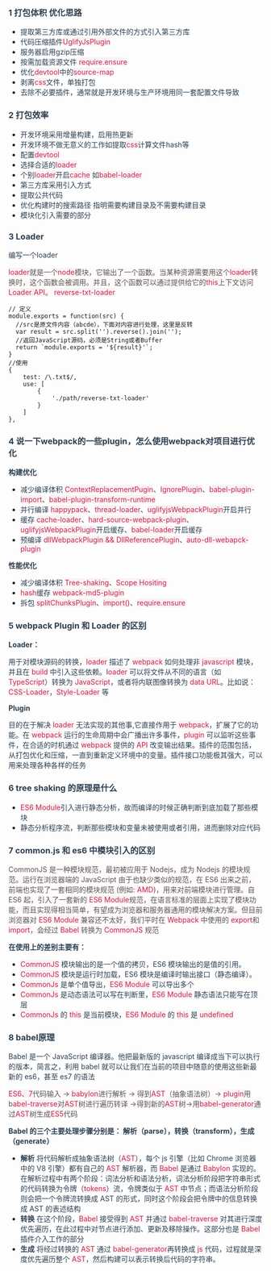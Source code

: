 ### <font style="color:rgb(44, 62, 80);">1 打包体积 优化思路</font>
+ <font style="color:rgb(44, 62, 80);">提取第三方库或通过引用外部文件的方式引入第三方库</font>
+ <font style="color:rgb(44, 62, 80);">代码压缩插件</font><font style="color:rgb(199, 37, 78);background-color:rgb(249, 242, 244);">UglifyJsPlugin</font>
+ <font style="color:rgb(44, 62, 80);">服务器启用gzip压缩</font>
+ <font style="color:rgb(44, 62, 80);">按需加载资源文件</font><font style="color:rgb(44, 62, 80);"> </font><font style="color:rgb(199, 37, 78);background-color:rgb(249, 242, 244);">require.ensure</font>
+ <font style="color:rgb(44, 62, 80);">优化</font><font style="color:rgb(199, 37, 78);background-color:rgb(249, 242, 244);">devtool</font><font style="color:rgb(44, 62, 80);">中的</font><font style="color:rgb(199, 37, 78);background-color:rgb(249, 242, 244);">source-map</font>
+ <font style="color:rgb(44, 62, 80);">剥离</font><font style="color:rgb(199, 37, 78);background-color:rgb(249, 242, 244);">css</font><font style="color:rgb(44, 62, 80);">文件，单独打包</font>
+ <font style="color:rgb(44, 62, 80);">去除不必要插件，通常就是开发环境与生产环境用同一套配置文件导致</font>

### [](https://www.123fe.net/docs/base.html#_2-%E6%89%93%E5%8C%85%E6%95%88%E7%8E%87)<font style="color:rgb(44, 62, 80);">2 打包效率</font>
+ <font style="color:rgb(44, 62, 80);">开发环境采用增量构建，启用热更新</font>
+ <font style="color:rgb(44, 62, 80);">开发环境不做无意义的工作如提取</font><font style="color:rgb(199, 37, 78);background-color:rgb(249, 242, 244);">css</font><font style="color:rgb(44, 62, 80);">计算文件hash等</font>
+ <font style="color:rgb(44, 62, 80);">配置</font><font style="color:rgb(199, 37, 78);background-color:rgb(249, 242, 244);">devtool</font>
+ <font style="color:rgb(44, 62, 80);">选择合适的</font><font style="color:rgb(199, 37, 78);background-color:rgb(249, 242, 244);">loader</font>
+ <font style="color:rgb(44, 62, 80);">个别</font><font style="color:rgb(199, 37, 78);background-color:rgb(249, 242, 244);">loader</font><font style="color:rgb(44, 62, 80);">开启</font><font style="color:rgb(199, 37, 78);background-color:rgb(249, 242, 244);">cache</font><font style="color:rgb(44, 62, 80);"> </font><font style="color:rgb(44, 62, 80);">如</font><font style="color:rgb(199, 37, 78);background-color:rgb(249, 242, 244);">babel-loader</font>
+ <font style="color:rgb(44, 62, 80);">第三方库采用引入方式</font>
+ <font style="color:rgb(44, 62, 80);">提取公共代码</font>
+ <font style="color:rgb(44, 62, 80);">优化构建时的搜索路径 指明需要构建目录及不需要构建目录</font>
+ <font style="color:rgb(44, 62, 80);">模块化引入需要的部分</font>

### [](https://www.123fe.net/docs/base.html#_3-loader)<font style="color:rgb(44, 62, 80);">3 Loader</font>
<font style="color:rgb(44, 62, 80);">编写一个loader</font>

<font style="color:rgb(199, 37, 78);background-color:rgb(249, 242, 244);">loader</font><font style="color:rgb(85, 85, 85);background-color:rgb(255, 249, 249);">就是一个</font><font style="color:rgb(199, 37, 78);background-color:rgb(249, 242, 244);">node</font><font style="color:rgb(85, 85, 85);background-color:rgb(255, 249, 249);">模块，它输出了一个函数。当某种资源需要用这个</font><font style="color:rgb(199, 37, 78);background-color:rgb(249, 242, 244);">loader</font><font style="color:rgb(85, 85, 85);background-color:rgb(255, 249, 249);">转换时，这个函数会被调用。并且，这个函数可以通过提供给它的</font><font style="color:rgb(199, 37, 78);background-color:rgb(249, 242, 244);">this</font><font style="color:rgb(85, 85, 85);background-color:rgb(255, 249, 249);">上下文访问</font><font style="color:rgb(199, 37, 78);background-color:rgb(249, 242, 244);">Loader API</font><font style="color:rgb(85, 85, 85);background-color:rgb(255, 249, 249);">。</font><font style="color:rgb(85, 85, 85);background-color:rgb(255, 249, 249);"> </font><font style="color:rgb(199, 37, 78);background-color:rgb(249, 242, 244);">reverse-txt-loader</font>

```plain
// 定义
module.exports = function(src) {
  //src是原文件内容（abcde），下面对内容进行处理，这里是反转
  var result = src.split('').reverse().join('');
  //返回JavaScript源码，必须是String或者Buffer
  return `module.exports = '${result}'`;
}
//使用
{
	test: /\.txt$/,
	use: [
		{
			'./path/reverse-txt-loader'
		}
	]
},
```

### [](https://www.123fe.net/docs/base.html#_4-%E8%AF%B4%E4%B8%80%E4%B8%8Bwebpack%E7%9A%84%E4%B8%80%E4%BA%9Bplugin-%E6%80%8E%E4%B9%88%E4%BD%BF%E7%94%A8webpack%E5%AF%B9%E9%A1%B9%E7%9B%AE%E8%BF%9B%E8%A1%8C%E4%BC%98%E5%8C%96)<font style="color:rgb(44, 62, 80);">4 说一下webpack的一些plugin，怎么使用webpack对项目进行优化</font>
**<font style="color:rgb(44, 62, 80);">构建优化</font>**

+ <font style="color:rgb(44, 62, 80);">减少编译体积</font><font style="color:rgb(44, 62, 80);"> </font><font style="color:rgb(199, 37, 78);background-color:rgb(249, 242, 244);">ContextReplacementPugin</font><font style="color:rgb(44, 62, 80);">、</font><font style="color:rgb(199, 37, 78);background-color:rgb(249, 242, 244);">IgnorePlugin</font><font style="color:rgb(44, 62, 80);">、</font><font style="color:rgb(199, 37, 78);background-color:rgb(249, 242, 244);">babel-plugin-import</font><font style="color:rgb(44, 62, 80);">、</font><font style="color:rgb(199, 37, 78);background-color:rgb(249, 242, 244);">babel-plugin-transform-runtime</font>
+ <font style="color:rgb(44, 62, 80);">并行编译</font><font style="color:rgb(44, 62, 80);"> </font><font style="color:rgb(199, 37, 78);background-color:rgb(249, 242, 244);">happypack</font><font style="color:rgb(44, 62, 80);">、</font><font style="color:rgb(199, 37, 78);background-color:rgb(249, 242, 244);">thread-loader</font><font style="color:rgb(44, 62, 80);">、</font><font style="color:rgb(199, 37, 78);background-color:rgb(249, 242, 244);">uglifyjsWebpackPlugin</font><font style="color:rgb(44, 62, 80);">开启并行</font>
+ <font style="color:rgb(44, 62, 80);">缓存</font><font style="color:rgb(44, 62, 80);"> </font><font style="color:rgb(199, 37, 78);background-color:rgb(249, 242, 244);">cache-loader</font><font style="color:rgb(44, 62, 80);">、</font><font style="color:rgb(199, 37, 78);background-color:rgb(249, 242, 244);">hard-source-webpack-plugin</font><font style="color:rgb(44, 62, 80);">、</font><font style="color:rgb(199, 37, 78);background-color:rgb(249, 242, 244);">uglifyjsWebpackPlugin</font><font style="color:rgb(44, 62, 80);">开启缓存、</font><font style="color:rgb(199, 37, 78);background-color:rgb(249, 242, 244);">babel-loader</font><font style="color:rgb(44, 62, 80);">开启缓存</font>
+ <font style="color:rgb(44, 62, 80);">预编译</font><font style="color:rgb(44, 62, 80);"> </font><font style="color:rgb(199, 37, 78);background-color:rgb(249, 242, 244);">dllWebpackPlugin && DllReferencePlugin</font><font style="color:rgb(44, 62, 80);">、</font><font style="color:rgb(199, 37, 78);background-color:rgb(249, 242, 244);">auto-dll-webapck-plugin</font>

**<font style="color:rgb(44, 62, 80);">性能优化</font>**

+ <font style="color:rgb(44, 62, 80);">减少编译体积</font><font style="color:rgb(44, 62, 80);"> </font><font style="color:rgb(199, 37, 78);background-color:rgb(249, 242, 244);">Tree-shaking</font><font style="color:rgb(44, 62, 80);">、</font><font style="color:rgb(199, 37, 78);background-color:rgb(249, 242, 244);">Scope Hositing</font>
+ <font style="color:rgb(199, 37, 78);background-color:rgb(249, 242, 244);">hash</font><font style="color:rgb(44, 62, 80);">缓存</font><font style="color:rgb(44, 62, 80);"> </font><font style="color:rgb(199, 37, 78);background-color:rgb(249, 242, 244);">webpack-md5-plugin</font>
+ <font style="color:rgb(44, 62, 80);">拆包</font><font style="color:rgb(44, 62, 80);"> </font><font style="color:rgb(199, 37, 78);background-color:rgb(249, 242, 244);">splitChunksPlugin</font><font style="color:rgb(44, 62, 80);">、</font><font style="color:rgb(199, 37, 78);background-color:rgb(249, 242, 244);">import()</font><font style="color:rgb(44, 62, 80);">、</font><font style="color:rgb(199, 37, 78);background-color:rgb(249, 242, 244);">require.ensure</font>

### [](https://www.123fe.net/docs/base.html#_5-webpack-plugin-%E5%92%8C-loader-%E7%9A%84%E5%8C%BA%E5%88%AB)<font style="color:rgb(44, 62, 80);">5 webpack Plugin 和 Loader 的区别</font>
**<font style="color:rgb(44, 62, 80);">Loader：</font>**

<font style="color:rgb(44, 62, 80);">用于对模块源码的转换，</font><font style="color:rgb(199, 37, 78);background-color:rgb(249, 242, 244);">loader</font><font style="color:rgb(44, 62, 80);"> </font><font style="color:rgb(44, 62, 80);">描述了</font><font style="color:rgb(44, 62, 80);"> </font><font style="color:rgb(199, 37, 78);background-color:rgb(249, 242, 244);">webpack</font><font style="color:rgb(44, 62, 80);"> </font><font style="color:rgb(44, 62, 80);">如何处理非</font><font style="color:rgb(44, 62, 80);"> </font><font style="color:rgb(199, 37, 78);background-color:rgb(249, 242, 244);">javascript</font><font style="color:rgb(44, 62, 80);"> </font><font style="color:rgb(44, 62, 80);">模块，并且在</font><font style="color:rgb(44, 62, 80);"> </font><font style="color:rgb(199, 37, 78);background-color:rgb(249, 242, 244);">build</font><font style="color:rgb(44, 62, 80);"> </font><font style="color:rgb(44, 62, 80);">中引入这些依赖。l</font><font style="color:rgb(199, 37, 78);background-color:rgb(249, 242, 244);">oader</font><font style="color:rgb(44, 62, 80);"> </font><font style="color:rgb(44, 62, 80);">可以将文件从不同的语言（如</font><font style="color:rgb(44, 62, 80);"> </font><font style="color:rgb(199, 37, 78);background-color:rgb(249, 242, 244);">TypeScript</font><font style="color:rgb(44, 62, 80);">）转换为</font><font style="color:rgb(44, 62, 80);"> </font><font style="color:rgb(199, 37, 78);background-color:rgb(249, 242, 244);">JavaScript</font><font style="color:rgb(44, 62, 80);">，或者将内联图像转换为</font><font style="color:rgb(44, 62, 80);"> </font><font style="color:rgb(199, 37, 78);background-color:rgb(249, 242, 244);">data URL</font><font style="color:rgb(44, 62, 80);">。比如说：</font><font style="color:rgb(199, 37, 78);background-color:rgb(249, 242, 244);">CSS-Loader</font><font style="color:rgb(44, 62, 80);">，</font><font style="color:rgb(199, 37, 78);background-color:rgb(249, 242, 244);">Style-Loader</font><font style="color:rgb(44, 62, 80);"> </font><font style="color:rgb(44, 62, 80);">等</font>

**<font style="color:rgb(44, 62, 80);">Plugin</font>**

<font style="color:rgb(44, 62, 80);">目的在于解决</font><font style="color:rgb(44, 62, 80);"> </font><font style="color:rgb(199, 37, 78);background-color:rgb(249, 242, 244);">loader</font><font style="color:rgb(44, 62, 80);"> </font><font style="color:rgb(44, 62, 80);">无法实现的其他事,它直接作用于</font><font style="color:rgb(44, 62, 80);"> </font><font style="color:rgb(199, 37, 78);background-color:rgb(249, 242, 244);">webpack</font><font style="color:rgb(44, 62, 80);">，扩展了它的功能。在</font><font style="color:rgb(44, 62, 80);"> </font><font style="color:rgb(199, 37, 78);background-color:rgb(249, 242, 244);">webpack</font><font style="color:rgb(44, 62, 80);"> </font><font style="color:rgb(44, 62, 80);">运行的生命周期中会广播出许多事件，</font><font style="color:rgb(199, 37, 78);background-color:rgb(249, 242, 244);">plugin</font><font style="color:rgb(44, 62, 80);"> </font><font style="color:rgb(44, 62, 80);">可以监听这些事件，在合适的时机通过</font><font style="color:rgb(44, 62, 80);"> </font><font style="color:rgb(199, 37, 78);background-color:rgb(249, 242, 244);">webpack</font><font style="color:rgb(44, 62, 80);"> </font><font style="color:rgb(44, 62, 80);">提供的</font><font style="color:rgb(44, 62, 80);"> </font><font style="color:rgb(199, 37, 78);background-color:rgb(249, 242, 244);">API</font><font style="color:rgb(44, 62, 80);"> </font><font style="color:rgb(44, 62, 80);">改变输出结果。插件的范围包括，从打包优化和压缩，一直到重新定义环境中的变量。插件接口功能极其强大，可以用来处理各种各样的任务</font>

### [](https://www.123fe.net/docs/base.html#_6-tree-shaking-%E7%9A%84%E5%8E%9F%E7%90%86%E6%98%AF%E4%BB%80%E4%B9%88)<font style="color:rgb(44, 62, 80);">6 tree shaking 的原理是什么</font>
+ <font style="color:rgb(199, 37, 78);background-color:rgb(249, 242, 244);">ES6 Module</font><font style="color:rgb(44, 62, 80);">引入进行静态分析，故而编译的时候正确判断到底加载了那些模块</font>
+ <font style="color:rgb(44, 62, 80);">静态分析程序流，判断那些模块和变量未被使用或者引用，进而删除对应代码</font>

### [](https://www.123fe.net/docs/base.html#_7-common-js-%E5%92%8C-es6-%E4%B8%AD%E6%A8%A1%E5%9D%97%E5%BC%95%E5%85%A5%E7%9A%84%E5%8C%BA%E5%88%AB)<font style="color:rgb(44, 62, 80);">7 common.js 和 es6 中模块引入的区别</font>
<font style="color:rgb(85, 85, 85);background-color:rgb(255, 249, 249);">CommonJS 是一种模块规范，最初被应用于 Nodejs，成为 Nodejs 的模块规范。运行在浏览器端的 JavaScript 由于也缺少类似的规范，在 ES6 出来之前，前端也实现了一套相同的模块规范 (例如:</font><font style="color:rgb(85, 85, 85);background-color:rgb(255, 249, 249);"> </font><font style="color:rgb(199, 37, 78);background-color:rgb(249, 242, 244);">AMD</font><font style="color:rgb(85, 85, 85);background-color:rgb(255, 249, 249);">)，用来对前端模块进行管理。自 ES6 起，引入了一套新的</font><font style="color:rgb(85, 85, 85);background-color:rgb(255, 249, 249);"> </font><font style="color:rgb(199, 37, 78);background-color:rgb(249, 242, 244);">ES6 Module</font><font style="color:rgb(85, 85, 85);background-color:rgb(255, 249, 249);">规范，在语言标准的层面上实现了模块功能，而且实现得相当简单，有望成为浏览器和服务器通用的模块解决方案。但目前浏览器对</font><font style="color:rgb(85, 85, 85);background-color:rgb(255, 249, 249);"> </font><font style="color:rgb(199, 37, 78);background-color:rgb(249, 242, 244);">ES6 Module</font><font style="color:rgb(85, 85, 85);background-color:rgb(255, 249, 249);"> </font><font style="color:rgb(85, 85, 85);background-color:rgb(255, 249, 249);">兼容还不太好，我们平时在</font><font style="color:rgb(85, 85, 85);background-color:rgb(255, 249, 249);"> </font><font style="color:rgb(199, 37, 78);background-color:rgb(249, 242, 244);">Webpack</font><font style="color:rgb(85, 85, 85);background-color:rgb(255, 249, 249);"> </font><font style="color:rgb(85, 85, 85);background-color:rgb(255, 249, 249);">中使用的</font><font style="color:rgb(85, 85, 85);background-color:rgb(255, 249, 249);"> </font><font style="color:rgb(199, 37, 78);background-color:rgb(249, 242, 244);">export</font><font style="color:rgb(85, 85, 85);background-color:rgb(255, 249, 249);">和</font><font style="color:rgb(85, 85, 85);background-color:rgb(255, 249, 249);"> </font><font style="color:rgb(199, 37, 78);background-color:rgb(249, 242, 244);">import</font><font style="color:rgb(85, 85, 85);background-color:rgb(255, 249, 249);">，会经过</font><font style="color:rgb(85, 85, 85);background-color:rgb(255, 249, 249);"> </font><font style="color:rgb(199, 37, 78);background-color:rgb(249, 242, 244);">Babel</font><font style="color:rgb(85, 85, 85);background-color:rgb(255, 249, 249);"> </font><font style="color:rgb(85, 85, 85);background-color:rgb(255, 249, 249);">转换为</font><font style="color:rgb(85, 85, 85);background-color:rgb(255, 249, 249);"> </font><font style="color:rgb(199, 37, 78);background-color:rgb(249, 242, 244);">CommonJS</font><font style="color:rgb(85, 85, 85);background-color:rgb(255, 249, 249);"> </font><font style="color:rgb(85, 85, 85);background-color:rgb(255, 249, 249);">规范</font>

**<font style="color:rgb(44, 62, 80);">在使用上的差别主要有：</font>**

+ <font style="color:rgb(199, 37, 78);background-color:rgb(249, 242, 244);">CommonJS</font><font style="color:rgb(44, 62, 80);"> </font><font style="color:rgb(44, 62, 80);">模块输出的是一个值的拷贝，ES6 模块输出的是值的引用。</font>
+ <font style="color:rgb(199, 37, 78);background-color:rgb(249, 242, 244);">CommonJS</font><font style="color:rgb(44, 62, 80);"> </font><font style="color:rgb(44, 62, 80);">模块是运行时加载，ES6 模块是编译时输出接口（静态编译）。</font>
+ <font style="color:rgb(199, 37, 78);background-color:rgb(249, 242, 244);">CommonJs</font><font style="color:rgb(44, 62, 80);"> </font><font style="color:rgb(44, 62, 80);">是单个值导出，</font><font style="color:rgb(199, 37, 78);background-color:rgb(249, 242, 244);">ES6 Module</font><font style="color:rgb(44, 62, 80);"> </font><font style="color:rgb(44, 62, 80);">可以导出多个</font>
+ <font style="color:rgb(199, 37, 78);background-color:rgb(249, 242, 244);">CommonJs</font><font style="color:rgb(44, 62, 80);"> </font><font style="color:rgb(44, 62, 80);">是动态语法可以写在判断里，</font><font style="color:rgb(199, 37, 78);background-color:rgb(249, 242, 244);">ES6 Module</font><font style="color:rgb(44, 62, 80);"> </font><font style="color:rgb(44, 62, 80);">静态语法只能写在顶层</font>
+ <font style="color:rgb(199, 37, 78);background-color:rgb(249, 242, 244);">CommonJs</font><font style="color:rgb(44, 62, 80);"> </font><font style="color:rgb(44, 62, 80);">的</font><font style="color:rgb(44, 62, 80);"> </font><font style="color:rgb(199, 37, 78);background-color:rgb(249, 242, 244);">this</font><font style="color:rgb(44, 62, 80);"> </font><font style="color:rgb(44, 62, 80);">是当前模块，</font><font style="color:rgb(199, 37, 78);background-color:rgb(249, 242, 244);">ES6 Module</font><font style="color:rgb(44, 62, 80);"> </font><font style="color:rgb(44, 62, 80);">的</font><font style="color:rgb(44, 62, 80);"> </font><font style="color:rgb(199, 37, 78);background-color:rgb(249, 242, 244);">this</font><font style="color:rgb(44, 62, 80);"> </font><font style="color:rgb(44, 62, 80);">是</font><font style="color:rgb(44, 62, 80);"> </font><font style="color:rgb(199, 37, 78);background-color:rgb(249, 242, 244);">undefined</font>

### [](https://www.123fe.net/docs/base.html#_8-babel%E5%8E%9F%E7%90%86)<font style="color:rgb(44, 62, 80);">8 babel原理</font>
<font style="color:rgb(44, 62, 80);">Babel 是一个 JavaScript 编译器。他把最新版的 javascript 编译成当下可以执行的版本，简言之，利用 babel 就可以让我们在当前的项目中随意的使用这些新最新的 es6，甚至 es7 的语法</font>

<font style="color:rgb(199, 37, 78);background-color:rgb(249, 242, 244);">ES6、7</font><font style="color:rgb(85, 85, 85);background-color:rgb(255, 249, 249);">代码输入 -></font><font style="color:rgb(85, 85, 85);background-color:rgb(255, 249, 249);"> </font><font style="color:rgb(199, 37, 78);background-color:rgb(249, 242, 244);">babylon</font><font style="color:rgb(85, 85, 85);background-color:rgb(255, 249, 249);">进行解析 -> 得到</font><font style="color:rgb(199, 37, 78);background-color:rgb(249, 242, 244);">AST</font><font style="color:rgb(85, 85, 85);background-color:rgb(255, 249, 249);">（抽象语法树）-></font><font style="color:rgb(85, 85, 85);background-color:rgb(255, 249, 249);"> </font><font style="color:rgb(199, 37, 78);background-color:rgb(249, 242, 244);">plugin</font><font style="color:rgb(85, 85, 85);background-color:rgb(255, 249, 249);">用b</font><font style="color:rgb(199, 37, 78);background-color:rgb(249, 242, 244);">abel-traverse</font><font style="color:rgb(85, 85, 85);background-color:rgb(255, 249, 249);">对</font><font style="color:rgb(199, 37, 78);background-color:rgb(249, 242, 244);">AST</font><font style="color:rgb(85, 85, 85);background-color:rgb(255, 249, 249);">树进行遍历转译 ->得到新的</font><font style="color:rgb(199, 37, 78);background-color:rgb(249, 242, 244);">AST</font><font style="color:rgb(85, 85, 85);background-color:rgb(255, 249, 249);">树->用</font><font style="color:rgb(199, 37, 78);background-color:rgb(249, 242, 244);">babel-generator</font><font style="color:rgb(85, 85, 85);background-color:rgb(255, 249, 249);">通过</font><font style="color:rgb(199, 37, 78);background-color:rgb(249, 242, 244);">AST</font><font style="color:rgb(85, 85, 85);background-color:rgb(255, 249, 249);">树生成</font><font style="color:rgb(199, 37, 78);background-color:rgb(249, 242, 244);">ES5</font><font style="color:rgb(85, 85, 85);background-color:rgb(255, 249, 249);">代码</font>

**<font style="color:rgb(44, 62, 80);">Babel 的三个主要处理步骤分别是： 解析（parse），转换（transform），生成（generate）</font>**

+ **<font style="color:rgb(44, 62, 80);">解析</font>**<font style="color:rgb(44, 62, 80);"> </font><font style="color:rgb(44, 62, 80);">将代码解析成抽象语法树（</font><font style="color:rgb(199, 37, 78);background-color:rgb(249, 242, 244);">AST</font><font style="color:rgb(44, 62, 80);">），每个 js 引擎（比如 Chrome 浏览器中的 V8 引擎）都有自己的</font><font style="color:rgb(44, 62, 80);"> </font><font style="color:rgb(199, 37, 78);background-color:rgb(249, 242, 244);">AST</font><font style="color:rgb(44, 62, 80);"> </font><font style="color:rgb(44, 62, 80);">解析器，而</font><font style="color:rgb(44, 62, 80);"> </font><font style="color:rgb(199, 37, 78);background-color:rgb(249, 242, 244);">Babel</font><font style="color:rgb(44, 62, 80);"> </font><font style="color:rgb(44, 62, 80);">是通过</font><font style="color:rgb(44, 62, 80);"> </font><font style="color:rgb(199, 37, 78);background-color:rgb(249, 242, 244);">Babylon</font><font style="color:rgb(44, 62, 80);"> </font><font style="color:rgb(44, 62, 80);">实现的。在解析过程中有两个阶段：词法分析和语法分析，词法分析阶段把字符串形式的代码转换为令牌（</font><font style="color:rgb(199, 37, 78);background-color:rgb(249, 242, 244);">tokens</font><font style="color:rgb(44, 62, 80);">）流，令牌类似于</font><font style="color:rgb(44, 62, 80);"> </font><font style="color:rgb(199, 37, 78);background-color:rgb(249, 242, 244);">AST</font><font style="color:rgb(44, 62, 80);"> </font><font style="color:rgb(44, 62, 80);">中节点；而语法分析阶段则会把一个令牌流转换成 AST 的形式，同时这个阶段会把令牌中的信息转换成 AST 的表述结构</font>
+ **<font style="color:rgb(44, 62, 80);">转换</font>**<font style="color:rgb(44, 62, 80);"> </font><font style="color:rgb(44, 62, 80);">在这个阶段，</font><font style="color:rgb(199, 37, 78);background-color:rgb(249, 242, 244);">Babel</font><font style="color:rgb(44, 62, 80);"> </font><font style="color:rgb(44, 62, 80);">接受得到</font><font style="color:rgb(44, 62, 80);"> </font><font style="color:rgb(199, 37, 78);background-color:rgb(249, 242, 244);">AST</font><font style="color:rgb(44, 62, 80);"> </font><font style="color:rgb(44, 62, 80);">并通过</font><font style="color:rgb(44, 62, 80);"> </font><font style="color:rgb(199, 37, 78);background-color:rgb(249, 242, 244);">babel-traverse</font><font style="color:rgb(44, 62, 80);"> </font><font style="color:rgb(44, 62, 80);">对其进行深度优先遍历，在此过程中对节点进行添加、更新及移除操作。这部分也是</font><font style="color:rgb(44, 62, 80);"> </font><font style="color:rgb(199, 37, 78);background-color:rgb(249, 242, 244);">Babel</font><font style="color:rgb(44, 62, 80);"> </font><font style="color:rgb(44, 62, 80);">插件介入工作的部分</font>
+ **<font style="color:rgb(44, 62, 80);">生成</font>**<font style="color:rgb(44, 62, 80);"> 将经过转换的 </font><font style="color:rgb(199, 37, 78);background-color:rgb(249, 242, 244);">AST</font><font style="color:rgb(44, 62, 80);"> 通过 </font><font style="color:rgb(199, 37, 78);background-color:rgb(249, 242, 244);">babel-generator</font><font style="color:rgb(44, 62, 80);">再转换成 </font><font style="color:rgb(199, 37, 78);background-color:rgb(249, 242, 244);">js</font><font style="color:rgb(44, 62, 80);"> 代码，过程就是深度优先遍历整个 </font><font style="color:rgb(199, 37, 78);background-color:rgb(249, 242, 244);">AST</font><font style="color:rgb(44, 62, 80);">，然后构建可以表示转换后代码的字符串。</font>

